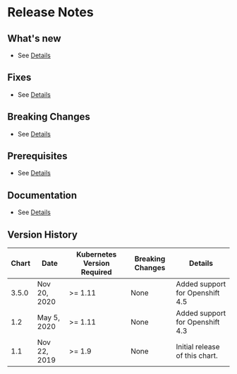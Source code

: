# Release Notes

## What's new

* See [Details](https://www.ibm.com/support/producthub/icpdata/docs/content/SSQNUZ_current/cpd/overview/overview.html)

## Fixes

* See [Details](https://www.ibm.com/support/producthub/icpdata/docs/content/SSQNUZ_current/cpd/overview/whats-new.html)

## Breaking Changes

* See [Details](https://www.ibm.com/support/producthub/icpdata/docs/content/SSQNUZ_current/cpd/overview/whats-new.html)

## Prerequisites

* See [Details](https://www.ibm.com/support/producthub/icpdata/docs/content/SSQNUZ_current/cpd/overview/whats-new.html)

## Documentation

* See [Details](https://www.ibm.com/support/producthub/icpdata/docs/content/SSQNUZ_current/cpd/overview/overview.html)

## Version History

| Chart | Date | Kubernetes Version Required | Breaking Changes | Details |
| ----- | ---- | --------------------------- | ---------------- | ------- |
| 3.5.0 | Nov 20, 2020 | >= 1.11 | None | Added support for Openshift 4.5|
| 1.2 | May 5, 2020  | >= 1.11 | None | Added support for Openshift 4.3|
| 1.1 | Nov 22, 2019 | >= 1.9  | None | Initial release of this chart. |
